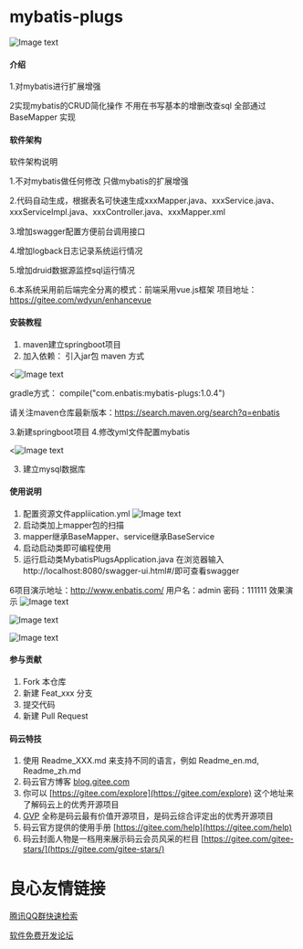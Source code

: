 # mybatis-plugs


![Image text](src/main/resources/mybatis-plugs-logo.png)
#### 介绍
1.对mybatis进行扩展增强

2实现mybatis的CRUD简化操作 不用在书写基本的增删改查sql 全部通过BaseMapper 实现
#### 软件架构
软件架构说明

1.不对mybatis做任何修改 只做mybatis的扩展增强

2.代码自动生成，根据表名可快速生成xxxMapper.java、xxxService.java、xxxServiceImpl.java、xxxController.java、xxxMapper.xml

3.增加swagger配置方便前台调用接口

4.增加logback日志记录系统运行情况 

5.增加druid数据源监控sql运行情况

6.本系统采用前后端完全分离的模式：前端采用vue.js框架 项目地址：https://gitee.com/wdyun/enhancevue

#### 安装教程

1. maven建立springboot项目
2. 加入依赖：
引入jar包
maven 方式

<![Image text](src/main/resources/maven.png)

gradle方式：
compile("com.enbatis:mybatis-plugs:1.0.4")

请关注maven仓库最新版本：https://search.maven.org/search?q=enbatis

3.新建springboot项目
4.修改yml文件配置mybatis

<![Image text](src/main/resources/use.png)


            
      
3. 建立mysql数据库

#### 使用说明

1. 配置资源文件appliication.yml
   ![Image text](src/main/resources/yarm.png)
2. 启动类加上mapper包的扫描
3. mapper继承BaseMapper、service继承BaseService
4. 启动启动类即可编程使用
5. 运行启动类MybatisPlugsApplication.java 在浏览器输入http://localhost:8080/swagger-ui.html#/即可查看swagger

6项目演示地址：http://www.enbatis.com/   用户名：admin  密码：111111
效果演示
   ![Image text](src/main/resources/login.png)


   ![Image text](src/main/resources/首页.png)
    
   
   ![Image text](src/main/resources/menu.png)
      
      
         






#### 参与贡献

1. Fork 本仓库
2. 新建 Feat_xxx 分支
3. 提交代码
4. 新建 Pull Request


#### 码云特技

1. 使用 Readme\_XXX.md 来支持不同的语言，例如 Readme\_en.md, Readme\_zh.md
2. 码云官方博客 [blog.gitee.com](https://blog.gitee.com)
3. 你可以 [https://gitee.com/explore](https://gitee.com/explore) 这个地址来了解码云上的优秀开源项目
4. [GVP](https://gitee.com/gvp) 全称是码云最有价值开源项目，是码云综合评定出的优秀开源项目
5. 码云官方提供的使用手册 [https://gitee.com/help](https://gitee.com/help)
6. 码云封面人物是一档用来展示码云会员风采的栏目 [https://gitee.com/gitee-stars/](https://gitee.com/gitee-stars/)

 # 良心友情链接

[腾讯QQ群快速检索](http://u.720life.cn/s/8cf73f7c)

[软件免费开发论坛](http://u.720life.cn/s/bbb01dc0)